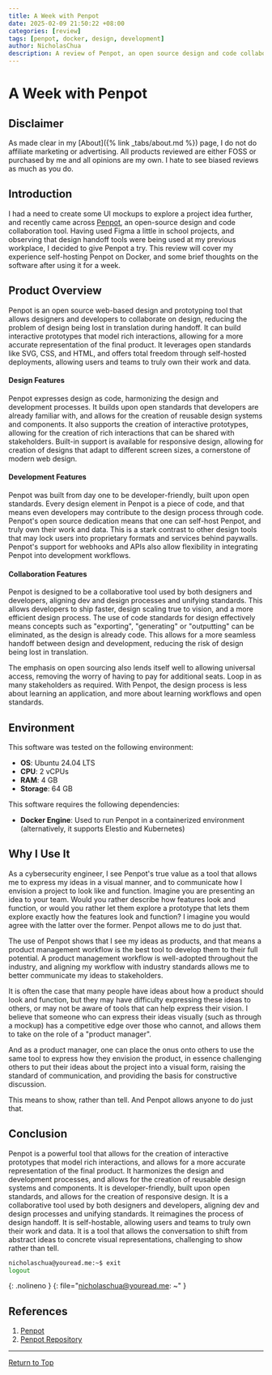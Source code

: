```yaml
---
title: A Week with Penpot
date: 2025-02-09 21:50:22 +08:00
categories: [review]
tags: [penpot, docker, design, development]
author: NicholasChua
description: A review of Penpot, an open source design and code collaboration tool
---
```


# A Week with Penpot

## Disclaimer

As made clear in my [About]({% link _tabs/about.md %}) page, I do not do affiliate marketing or advertising. All products reviewed are either FOSS or purchased by me and all opinions are my own. I hate to see biased reviews as much as you do.

## Introduction

I had a need to create some UI mockups to explore a project idea further, and recently came across [Penpot][1], an open-source design and code collaboration tool. Having used Figma a little in school projects, and observing that design handoff tools were being used at my previous workplace, I decided to give Penpot a try. This review will cover my experience self-hosting Penpot on Docker, and some brief thoughts on the software after using it for a week.

## Product Overview

Penpot is an open source web-based design and prototyping tool that allows designers and developers to collaborate on design, reducing the problem of design being lost in translation during handoff. It can build interactive prototypes that model rich interactions, allowing for a more accurate representation of the final product. It leverages open standards like SVG, CSS, and HTML, and offers total freedom through self-hosted deployments, allowing users and teams to truly own their work and data.

#### Design Features

Penpot expresses design as code, harmonizing the design and development processes. It builds upon open standards that developers are already familiar with, and allows for the creation of reusable design systems and components. It also supports the creation of interactive prototypes, allowing for the creation of rich interactions that can be shared with stakeholders. Built-in support is available for responsive design, allowing for creation of designs that adapt to different screen sizes, a cornerstone of modern web design.

#### Development Features

Penpot was built from day one to be developer-friendly, built upon open standards. Every design element in Penpot is a piece of code, and that means even developers may contribute to the design process through code. Penpot's open source dedication means that one can self-host Penpot, and truly own their work and data. This is a stark contrast to other design tools that may lock users into proprietary formats and services behind paywalls. Penpot's support for webhooks and APIs also allow flexibility in integrating Penpot into development workflows.

#### Collaboration Features

Penpot is designed to be a collaborative tool used by both designers and developers, aligning dev and design processes and unifying standards. This allows developers to ship faster, design scaling true to vision, and a more efficient design process. The use of code standards for design effectively means concepts such as "exporting", "generating" or "outputting" can be eliminated, as the design is already code. This allows for a more seamless handoff between design and development, reducing the risk of design being lost in translation.

The emphasis on open sourcing also lends itself well to allowing universal access, removing the worry of having to pay for additional seats. Loop in as many stakeholders as required. With Penpot, the design process is less about learning an application, and more about learning workflows and open standards.

## Environment

This software was tested on the following environment:
- **OS**: Ubuntu 24.04 LTS
- **CPU**: 2 vCPUs
- **RAM**: 4 GB
- **Storage**: 64 GB

This software requires the following dependencies:
- **Docker Engine**: Used to run Penpot in a containerized environment (alternatively, it supports Elestio and Kubernetes)

## Why I Use It

As a cybersecurity engineer, I see Penpot's true value as a tool that allows me to express my ideas in a visual manner, and to communicate how I envision a project to look like and function. Imagine you are presenting an idea to your team. Would you rather describe how features look and function, or would you rather let them explore a prototype that lets them explore exactly how the features look and function? I imagine you would agree with the latter over the former. Penpot allows me to do just that.

The use of Penpot shows that I see my ideas as products, and that means a product management workflow is the best tool to develop them to their full potential. A product management workflow is well-adopted throughout the industry, and aligning my workflow with industry standards allows me to better communicate my ideas to stakeholders.

It is often the case that many people have ideas about how a product should look and function, but they may have difficulty expressing these ideas to others, or may not be aware of tools that can help express their vision. I believe that someone who can express their ideas visually (such as through a mockup) has a competitive edge over those who cannot, and allows them to take on the role of a "product manager". 

And as a product manager, one can place the onus onto others to use the same tool to express how they envision the product, in essence challenging others to put their ideas about the project into a visual form, raising the standard of communication, and providing the basis for constructive discussion.

This means to show, rather than tell. And Penpot allows anyone to do just that.

## Conclusion

Penpot is a powerful tool that allows for the creation of interactive prototypes that model rich interactions, and allows for a more accurate representation of the final product. It harmonizes the design and development processes, and allows for the creation of reusable design systems and components. It is developer-friendly, built upon open standards, and allows for the creation of responsive design. It is a collaborative tool used by both designers and developers, aligning dev and design processes and unifying standards. It reimagines the process of design handoff. It is self-hostable, allowing users and teams to truly own their work and data. It is a tool that allows the conversation to shift from abstract ideas to concrete visual representations, challenging to show rather than tell.

```bash
nicholaschua@youread.me:~$ exit
logout
```
{: .nolineno }
{: file="nicholaschua@youread.me: ~" }

## References

1. [Penpot][1]
2. [Penpot Repository][2]

[1]: https://penpot.app/
[2]: https://github.com/penpot/penpot

---
[Return to Top](#a-week-with-penpot)
